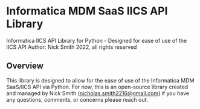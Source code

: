 # Informatica MDM SaaS IICS API Library 
 Informatica IICS API Library for Python - Designed for ease of use of the IICS API
 Author: Nick Smith 2022, all rights reserved

## Overview
 This library is designed to allow for the ease of use of the Informatica MDM SaaS/IICS API via Python. For now, this is an open-source library created and managed by Nick Smith (nicholas.smith2216@gmail.com) if you have any questions, comments, or concerns please reach out.